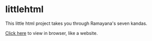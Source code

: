 <!--README.md file of littlehtml repository-->

# littlehtml

This little html project takes you through Ramayana's seven kandas.

[Click here](https://Yaachaka.github.io/littlehtml/RamayanaHomePage.html) to view in browser, like a website.